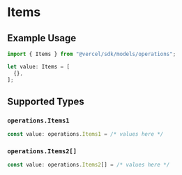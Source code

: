 # Items

## Example Usage

```typescript
import { Items } from "@vercel/sdk/models/operations";

let value: Items = [
  {},
];
```

## Supported Types

### `operations.Items1`

```typescript
const value: operations.Items1 = /* values here */
```

### `operations.Items2[]`

```typescript
const value: operations.Items2[] = /* values here */
```

